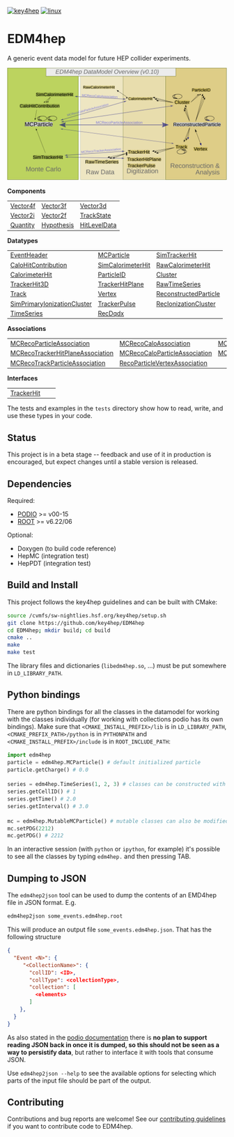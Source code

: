 
[![key4hep](https://github.com/key4hep/EDM4hep/workflows/key4hep_linux/badge.svg)](https://github.com/key4hep/EDM4hep/actions/workflows/key4hep_linux.yml)
[![linux](https://github.com/key4hep/EDM4hep/actions/workflows/lcg_linux_with_podio.yml/badge.svg)](https://github.com/key4hep/EDM4hep/actions/workflows/lcg_linux_with_podio.yml)
# EDM4hep


A generic event data model for future HEP collider experiments.

![](doc/edm4hep_diagram.svg)

**Components**

| | | |
|-|-|-|
| [Vector4f](https://github.com/key4hep/EDM4hep/blob/main/edm4hep.yaml#L9)       | [Vector3f](https://github.com/key4hep/EDM4hep/blob/main/edm4hep.yaml#L34)  | [Vector3d](https://github.com/key4hep/EDM4hep/blob/main/edm4hep.yaml#L56)    |
| [Vector2i](https://github.com/key4hep/EDM4hep/blob/main/edm4hep.yaml#L84)      | [Vector2f](https://github.com/key4hep/EDM4hep/blob/main/edm4hep.yaml#L104)  | [TrackState](https://github.com/key4hep/EDM4hep/blob/main/edm4hep.yaml#L124)  |
| [Quantity](https://github.com/key4hep/EDM4hep/blob/main/edm4hep.yaml#L147)     | [Hypothesis](https://github.com/key4hep/EDM4hep/blob/main/edm4hep.yaml#L155) | [HitLevelData](https://github.com/key4hep/EDM4hep/blob/main/edm4hep.yaml#L162) |


**Datatypes**

| | | |
|-|-|-|
| [EventHeader](https://github.com/key4hep/EDM4hep/blob/main/edm4hep.yaml#L172)         | [MCParticle](https://github.com/key4hep/EDM4hep/blob/main/edm4hep.yaml#L184)        | [SimTrackerHit](https://github.com/key4hep/EDM4hep/blob/main/edm4hep.yaml#L252)         |
| [CaloHitContribution](https://github.com/key4hep/EDM4hep/blob/main/edm4hep.yaml#L294) | [SimCalorimeterHit](https://github.com/key4hep/EDM4hep/blob/main/edm4hep.yaml#L306) | [RawCalorimeterHit](https://github.com/key4hep/EDM4hep/blob/main/edm4hep.yaml#L318)     |
| [CalorimeterHit](https://github.com/key4hep/EDM4hep/blob/main/edm4hep.yaml#L327)      | [ParticleID](https://github.com/key4hep/EDM4hep/blob/main/edm4hep.yaml#L339)        | [Cluster](https://github.com/key4hep/EDM4hep/blob/main/edm4hep.yaml#L352)               |
| [TrackerHit3D](https://github.com/key4hep/EDM4hep/blob/main/edm4hep.yaml#L373)          | [TrackerHitPlane](https://github.com/key4hep/EDM4hep/blob/main/edm4hep.yaml#L388)   | [RawTimeSeries](https://github.com/key4hep/EDM4hep/blob/main/edm4hep.yaml#L407)                |
| [Track](https://github.com/key4hep/EDM4hep/blob/main/edm4hep.yaml#L420)               | [Vertex](https://github.com/key4hep/EDM4hep/blob/main/edm4hep.yaml#L439)            | [ReconstructedParticle](https://github.com/key4hep/EDM4hep/blob/main/edm4hep.yaml#L456) |
| [SimPrimaryIonizationCluster](https://github.com/key4hep/EDM4hep/blob/main/edm4hep.yaml#L564) | [TrackerPulse](https://github.com/key4hep/EDM4hep/blob/main/edm4hep.yaml#L598) | [RecIonizationCluster](https://github.com/key4hep/EDM4hep/blob/main/edm4hep.yaml#L611) |
| [TimeSeries](https://github.com/key4hep/EDM4hep/blob/main/edm4hep.yaml#L622) | [RecDqdx](https://github.com/key4hep/EDM4hep/blob/main/edm4hep.yaml#L634) |                                                                                          |

**Associations**

| | | |
|-|-|-|
| [MCRecoParticleAssociation](https://github.com/key4hep/EDM4hep/blob/main/edm4hep.yaml#L490)        | [MCRecoCaloAssociation](https://github.com/key4hep/EDM4hep/blob/main/edm4hep.yaml#L499)         | [MCRecoTrackerAssociation](https://github.com/key4hep/EDM4hep/blob/main/edm4hep.yaml#L508)         |
| [MCRecoTrackerHitPlaneAssociation](https://github.com/key4hep/EDM4hep/blob/main/edm4hep.yaml#L517) | [MCRecoCaloParticleAssociation](https://github.com/key4hep/EDM4hep/blob/main/edm4hep.yaml#L526) | [MCRecoClusterParticleAssociation](https://github.com/key4hep/EDM4hep/blob/main/edm4hep.yaml#L535) |
| [MCRecoTrackParticleAssociation](https://github.com/key4hep/EDM4hep/blob/main/edm4hep.yaml#L544)   | [RecoParticleVertexAssociation](https://github.com/key4hep/EDM4hep/blob/main/edm4hep.yaml#L553) |                                                                                                      |

**Interfaces**

| | | |
|-|-|-|
| [TrackerHit](https://github.com/key4hep/EDM4hep/blob/main/edm4hep.yaml#L648) | | |


The tests and examples in the `tests` directory show how to read, write, and use these types in your code.


## Status

This project is in a beta stage -- feedback and use of it in production is encouraged, but expect changes until a stable version is released.

## Dependencies

Required:

* [PODIO](https://github.com/AIDASoft/podio) >= v00-15
* [ROOT](https://github.com/root-project/root) >= v6.22/06

Optional:

* Doxygen (to build code reference)
* HepMC (integration test)
* HepPDT (integration test)

## Build and Install

This project follows the key4hep guidelines and can be built with CMake:

```sh
source /cvmfs/sw-nightlies.hsf.org/key4hep/setup.sh
git clone https://github.com/key4hep/EDM4hep
cd EDM4hep; mkdir build; cd build
cmake ..
make
make test
```

The library files and dictionaries (`libedm4hep.so`, ...) must be put somewhere in `LD_LIBRARY_PATH`.

## Python bindings
There are python bindings for all the classes in the datamodel for working with
the classes individually (for working with collections podio has its own
bindings). Make sure that `<CMAKE_INSTALL_PREFIX>/lib` is in `LD_LIBRARY_PATH`,
`<CMAKE_PREFIX_PATH>/python` is in `PYTHONPATH` and `<CMAKE_INSTALL_PREFIX>/include` is in `ROOT_INCLUDE_PATH`:
```python
import edm4hep
particle = edm4hep.MCParticle() # default initialized particle
particle.getCharge() # 0.0

series = edm4hep.TimeSeries(1, 2, 3) # classes can be constructed with non-default parameters
series.getCellID() # 1
series.getTime() # 2.0
series.getInterval() # 3.0

mc = edm4hep.MutableMCParticle() # mutable classes can also be modified
mc.setPDG(2212)
mc.getPDG() # 2212
```

In an interactive session (with `python` or `ipython`, for example) it's
possible to see all the classes by typing `edm4hep.` and then pressing TAB.

## Dumping to JSON
The `edm4hep2json` tool can be used to dump the contents of an EMD4hep file in
JSON format. E.g.

```bash
edm4hep2json some_events.edm4hep.root
```

This will produce an output file `some_events.edm4hep.json`. That has the following structure
```json
{
  "Event <N>": {
     "<CollectionName>": {
       "collID": <ID>,
       "collType": <collectionType>,
       "collection": [
         <elements>
       ]
    },
  }
}
```

As also stated in the [podio
documentation](https://github.com/AIDASoft/podio/blob/master/doc/advanced_topics.md#dumping-json)
there is **no plan to support reading JSON back in once it is dumped, so this
should not be seen as a way to persistify data**, but rather to interface it
with tools that consume JSON.

Use `edm4hep2json --help` to see the available options for selecting which parts
of the input file should be part of the output.

## Contributing

Contributions and bug reports are welcome! See our [contributing guidelines](doc/contributing.md) if you want to contribute code to EDM4hep.
